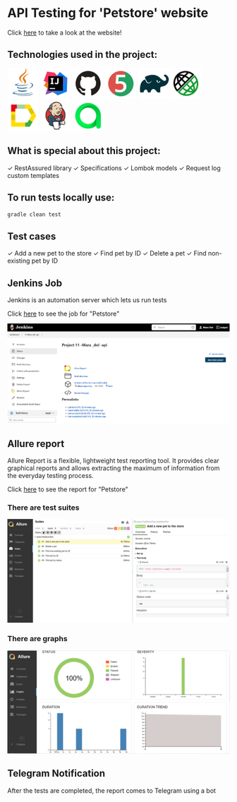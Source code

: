 #  API Testing for 'Petstore' website

Click [here](https://petstore.swagger.io/) to take a look at the website!


## Technologies used in the project:

[<img alt="Java" height="70" src="images/logo/Java.svg" width="70"/>](https://www.java.com/)
[<img alt="IDEA" height="70" src="images/logo/Idea.svg" width="70"/>](https://www.jetbrains.com/idea/)
[<img alt="Github" height="70" src="images/logo/GitHub.svg" width="70"/>](https://github.com/)
[<img alt="JUnit 5" height="70" src="images/logo/Junit5.svg" width="70"/>](https://junit.org/junit5/)
[<img alt="Gradle" height="70" src="images/logo/Gradle.svg" width="70"/>](https://gradle.org/)
[<img alt="Rest-assured" height="70" src="images/logo/rest-assured-logo.svg" width="70"/>](https://rest-assured.io/)
[<img alt="Allure" height="70" src="images/logo/Allure.svg" width="70"/>](https://github.com/allure-framework/allure2)
[<img alt="Jenkins" height="70" src="images/logo/Jenkins.svg" width="70"/>](https://www.jenkins.io/)
[<img alt="Allure_EE" height="70" src="images/logo/Allure_EE.svg" width="70"/>](https://qameta.io/)


## What is special about this project:

✓ RestAssured library
✓ Specifications
✓ Lombok models
✓ Request log custom templates


## To run tests locally use:

```
gradle clean test 
```


## Test cases

✓ Add a new pet to the store
✓ Find pet by ID
✓ Delete a pet
✓ Find non-existing pet by ID


## Jenkins Job

Jenkins is an automation server which lets us run tests

Click <a target="_blank" href="https://jenkins.autotests.cloud/job/11-Mara_dol-api/">here</a> to see the job for "Petstore"

<p align="center">
<img title="Jenkins job" src="images/screenshot/jenkinsApi.PNG">
</p>

## Allure report

Allure Report is a flexible, lightweight test reporting tool. It provides clear graphical reports and allows extracting 
the maximum of information from the everyday testing process.

Click <a target="_blank" href="https://jenkins.autotests.cloud/job/11-Mara_dol-api/2/allure/">here</a> to see the report for "Petstore"


### There are test suites

<p align="center">
<img title="Allure Test Suites" src="images/screenshot/allureTestSuites.PNG">
</p>


### There are graphs

<p align="center">
<img title="Allure Graphs" src="images/screenshot/allureGraphs.PNG">
</p>


## Telegram Notification

After the tests are completed, the report comes to Telegram using a bot

